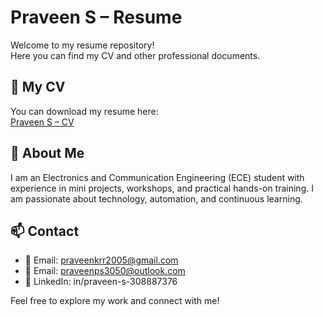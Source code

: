 # Praveen S – Resume

Welcome to my resume repository!  
Here you can find my CV and other professional documents.

## 📄 My CV
You can download my resume here:  
[Praveen S – CV](./Praveen_S_CV.pdf)

## 📂 About Me
I am an Electronics and Communication Engineering (ECE) student with experience in mini projects, workshops, and practical hands-on training. I am passionate about technology, automation, and continuous learning.

## 📫 Contact
- 📧 Email: praveenkrr2005@gmail.com
- 📧 Email: praveenps3050@outlook.com  
- 📱 LinkedIn: in/praveen-s-308887376

Feel free to explore my work and connect with me!
